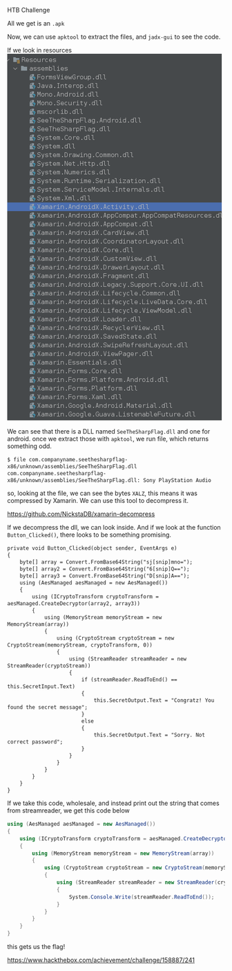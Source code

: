 HTB Challenge

All we get is an `.apk`

Now, we can use `apktool` to extract the files, and `jadx-gui` to see the code.

If we look in resources
![seethesharpflag_1.png](https://raw.githubusercontent.com/DisplayGFX/DisplayGFX-CTF-writeups/main/img/seethesharpflag_1.png)


We can see that there is a DLL named `SeeTheSharpFlag.dll` and one for android. once we extract those with `apktool`, we run file, which returns something odd.

```
$ file com.companyname.seethesharpflag-x86/unknown/assemblies/SeeTheSharpFlag.dll 
com.companyname.seethesharpflag-x86/unknown/assemblies/SeeTheSharpFlag.dll: Sony PlayStation Audio
```

so, looking at the file, we can see the bytes `XALZ`, this means it was compressed by Xamarin. We can use this tool to decompress it.

https://github.com/NickstaDB/xamarin-decompress

If we decompress the dll, we can look inside. And if we look at the function `Button_Clicked()`, there looks to be something promising.

```
private void Button_Clicked(object sender, EventArgs e)
{
	byte[] array = Convert.FromBase64String("sj[snip]mno=");
	byte[] array2 = Convert.FromBase64String("6[snip]Q==");
	byte[] array3 = Convert.FromBase64String("D[snip]A==");
	using (AesManaged aesManaged = new AesManaged())
	{
		using (ICryptoTransform cryptoTransform = aesManaged.CreateDecryptor(array2, array3))
		{
			using (MemoryStream memoryStream = new MemoryStream(array))
			{
				using (CryptoStream cryptoStream = new CryptoStream(memoryStream, cryptoTransform, 0))
				{
					using (StreamReader streamReader = new StreamReader(cryptoStream))
					{
						if (streamReader.ReadToEnd() == this.SecretInput.Text)
						{
							this.SecretOutput.Text = "Congratz! You found the secret message";
						}
						else
						{
							this.SecretOutput.Text = "Sorry. Not correct password";
						}
					}
				}
			}
		}
	}
}
```

If we take this code, wholesale, and instead print out the string that comes from streamreader, we get this code below
```csharp
using (AesManaged aesManaged = new AesManaged())
{
    using (ICryptoTransform cryptoTransform = aesManaged.CreateDecryptor(array2, array3))
    {
        using (MemoryStream memoryStream = new MemoryStream(array))
        {
            using (CryptoStream cryptoStream = new CryptoStream(memoryStream, cryptoTransform, 0))
            {
                using (StreamReader streamReader = new StreamReader(cryptoStream))
                {
                    System.Console.Write(streamReader.ReadToEnd());
                }
            }
        }
    }
}
```

this gets us the flag!

https://www.hackthebox.com/achievement/challenge/158887/241
